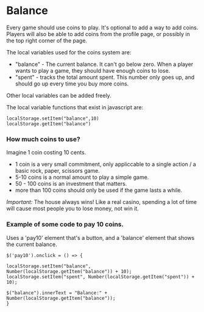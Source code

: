 # Balance

Every game should use coins to play. It's optional to add a way to add coins. Players will also be able to add coins from the profile page, or possibly in the top right corner of the page.

The local variables used for the coins system are:

 * "balance" - The current balance. It can't go below zero. When a player wants to play a game, they should have enough coins to lose.
 * "spent" - tracks the total amount spent. This number only goes up, and should go up every time you buy more coins.
 
 Other local variables can be added freely.
 
 The local variable functions that exist in javascript are:
 
 ```
 localStorage.setItem("balance",10)
 localStorage.getItem("balance")
```

### How much coins to use?

Imagine 1 coin costing 10 cents.

 *  1 coin is a very small commitment, only appliccable to a single action / a basic rock, paper, scissors game.
 *  5-10 coins is a normal amount to play a simple game.
 *  50 - 100 coins is an investment that matters.
 *  more than 100 coins should only be used if the game lasts a while.
 
*Important:* The house always wins! Like a real casino, spending a lot of time will cause most people you to lose money, not win it.

### Example of some code to pay 10 coins. 

Uses a 'pay10' element that's a button, and a 'balance' element that shows the current balance.

```
$('pay10').onclick = () => {

localStorage.setItem("balance", Number(localStorage.getItem("balance")) + 10);
localStorage.setItem("spent", Number(localStorage.getItem("spent")) + 10);

$("balance").innerText = "Balance:" + Number(localStorage.getItem("balance"));
}
```
